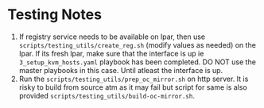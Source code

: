 # Testing Notes

1. If registry service needs to be available on lpar, then use `scripts/testing_utils/create_reg.sh` (modify values as needed) on the lpar. If its fresh lpar, make sure that the interface is up ie `3_setup_kvm_hosts.yaml` playbook has been completed. DO NOT use the master playbooks in this case. Until atleast the interface is up.
2. Run the `scripts/testing_utils/prep_oc_mirror.sh` on http server. It is risky to build from source atm as it may fail but script for same is also provided `scripts/testing_utils/build-oc-mirror.sh`.
